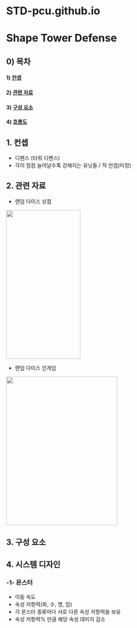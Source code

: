# STD-pcu.github.io
# Shape Tower Defense

## 0) 목차
#### 1) [컨셉](#컨셉)
#### 2) [관련 자료](#관련_자료)
#### 3) [구성 요소](#구성_요소)
#### 4) [흐름도](#흐름도)

## 1. 컨셉
- 디펜스 (타워 디펜스)
- 각이 점점 늘어날수록 강해지는 유닛들 / 적 컨셉(미정)
## 2. 관련 자료
- 랜덤 다이스 상점
<image controls width="200" height="400" img src="./이미지/store_scene.jpg">

- 랜덤 다이스 인게임
<image controls width="300" height="400" img src="./이미지/battle_scene.png">

## 3. 구성 요소
## 4. 시스템 디자인
### -1- 몬스터
- 이동 속도
- 속성 저항력(화, 수, 명, 암)
- 각 몬스터 종류마다 서로 다른 속성 저항력을 보유
- 속성 저항력% 만큼 해당 속성 데미지 감소
